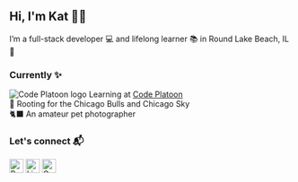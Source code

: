 ## Hi, I'm Kat 💁‍♀️
I’m a full-stack developer 💻 and lifelong learner 📚 in Round Lake Beach, IL 🌊



### Currently :sparkles:
![Code Platoon logo](https://user-images.githubusercontent.com/73550714/151720238-192ed3fb-b79f-4127-b8eb-fd46b553746d.png)  Learning at [Code Platoon](https://www.codeplatoon.org/)<br/>
🏀 Rooting for the Chicago Bulls and Chicago Sky<br/>
🐈‍⬛ An amateur pet photographer


### Let's connect 📬
<a href="https://katarzyna-kw.github.io/portfolio-website/" target="_blank"><img src="https://user-images.githubusercontent.com/73550714/151722442-de94d123-63f5-4739-9f20-e05232acf133.png" alt="Portfolio" width="25" height="25"></a> 
<a href="https://www.linkedin.com/in/katarzyna-kw/" target="_blank"><img src="https://user-images.githubusercontent.com/73550714/151721402-54a47fe1-c93a-480b-926c-47bf0590f1a3.png" alt="LinkedIn" width="25" height="25"></a> 
<a href="mailto:katarzyna.koch@gmail.com?subject=[GitHub]%20Source%20Han%20Sans" target="_blank"><img src="https://user-images.githubusercontent.com/73550714/151722752-1a47adaf-7315-4a21-ac94-61f4b32b26cd.png" alt="Gmail" width="25" height="25"></a> 


<!-- [katarzyna.koch](mailto:katarzyna.koch@gmail.com?subject=[GitHub]%20Source%20Han%20Sans)
 -->
<!--
**katarzyna-kw/katarzyna-kw** is a ✨ _special_ ✨ repository because its `README.md` (this file) appears on your GitHub profile.

Here are some ideas to get you started:

- 🔭 I’m currently working on ...
- 🌱 I’m currently learning ...
- 👯 I’m looking to collaborate on ...
- 🤔 I’m looking for help with ...
- 💬 Ask me about ...
- 📫 How to reach me: ...
- 😄 Pronouns: she/her
- ⚡ Fun fact: ...
-->

